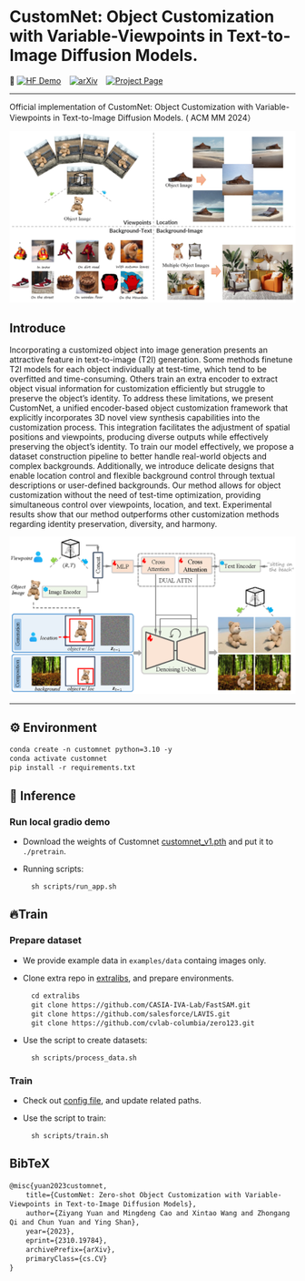 # CustomNet: Object Customization with Variable-Viewpoints in Text-to-Image Diffusion Models.


🤗 [![HF Demo](https://img.shields.io/static/v1?label=Demo&message=CustomNet&color=orange)](https://huggingface.co/spaces/TencentARC/CustomNet) &ensp; 
[![arXiv](https://img.shields.io/badge/arXiv-red)](https://arxiv.org/abs/2310.19784) &ensp;
[![Project Page](https://img.shields.io/badge/Project%20Page-green)](https://jiangyzy.github.io/CustomNet/)

---
Official implementation of CustomNet: Object Customization with Variable-Viewpoints in Text-to-Image Diffusion Models. ( ACM MM 2024）

<div align="center">
<img src="assets/teaser.png" width="600px"/>  
</div>


## Introduce
Incorporating a customized object into image generation presents an attractive feature in text-to-image (T2I) generation. Some methods finetune T2I models for each object individually at test-time, which tend to be overfitted and time-consuming. Others train an extra encoder to extract object visual information for customization efficiently but struggle to preserve the object’s identity. To address these limitations, we present CustomNet, a unified encoder-based object customization framework that explicitly incorporates 3D novel view synthesis capabilities into the customization process. This integration facilitates the adjustment of spatial positions and viewpoints, producing diverse outputs while effectively preserving the object’s identity. To train our model effectively, we propose a dataset construction pipeline to better handle real-world objects and complex backgrounds. Additionally, we introduce delicate designs that enable location control and flexible background control through textual descriptions or user-defined backgrounds. Our method allows for object customization without the need of test-time optimization, providing simultaneous control over viewpoints, location, and text. Experimental results show that our method outperforms other customization methods regarding identity preservation, diversity, and harmony.


<div align="center">
<img src="assets/pipeline.png" width="600px"/>  
</div>

---

## ⚙️ Environment
    conda create -n customnet python=3.10 -y
    conda activate customnet
    pip install -r requirements.txt

## 💫 Inference

### Run local gradio demo
- Download the weights of Customnet [customnet_v1.pth](https://huggingface.co/TencentARC/CustomNet/tree/main) and put it to `./pretrain`.

- Running scripts:

        sh scripts/run_app.sh

## 🔥Train
### Prepare dataset
- We provide example data in `examples/data` containg images only.
- Clone extra repo in [extralibs](extralibs), and prepare environments.

        cd extralibs
        git clone https://github.com/CASIA-IVA-Lab/FastSAM.git
        git clone https://github.com/salesforce/LAVIS.git
        git clone https://github.com/cvlab-columbia/zero123.git
- Use the script to create datasets:
        
        sh scripts/process_data.sh
### Train
- Check out [config file](configs/config_customnet.yaml), and update related paths.
- Use the script to train:
        
        sh scripts/train.sh

## BibTeX
```
@misc{yuan2023customnet,
    title={CustomNet: Zero-shot Object Customization with Variable-Viewpoints in Text-to-Image Diffusion Models}, 
    author={Ziyang Yuan and Mingdeng Cao and Xintao Wang and Zhongang Qi and Chun Yuan and Ying Shan},
    year={2023},
    eprint={2310.19784},
    archivePrefix={arXiv},
    primaryClass={cs.CV}
}
```
